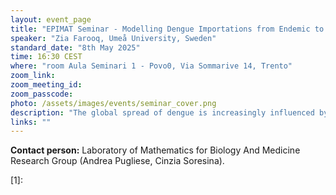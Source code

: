 ```yaml
---
layout: event_page
title: "EPIMAT Seminar - Modelling Dengue Importations from Endemic to Non-Endemic Regions: Influences of Human Mobility and Climate Variability"
speaker: "Zia Farooq, Umeå University, Sweden"
standard_date: "8th May 2025"
time: 16:30 CEST
where: "room Aula Seminari 1 - Povo0, Via Sommarive 14, Trento"
zoom_link: 
zoom_meeting_id: 
zoom_passcode: 
photo: /assets/images/events/seminar_cover.png
description: "The global spread of dengue is increasingly influenced by human mobility, as travel patterns connect endemic and non-endemic regions. In this talk, I will present a mathematical modelling framework that quantifies dengue imports from the endemic areas into non-endemic regions, specifically Europe and the USA. The model integrates several essential parameters, including mobility patterns driven by geographic proximity and population size, dengue incidence rates, duration of stay in dengue-endemic areas, and probability of traveling while infected, to estimate the dengue importations in space and time.  We identify and map the spatial and temporal patterns of high dengue importation and exportation areas and validate the model predictions with observed data. This research enhances understanding of the intersection between climate change, global mobility, and infectious disease transmission, offering a vital tool for epidemic preparedness and public health planning."
links: ""
---
```


**Contact person:**  Laboratory of Mathematics for Biology And Medicine Research Group (Andrea Pugliese, Cinzia Soresina).

[1]:
